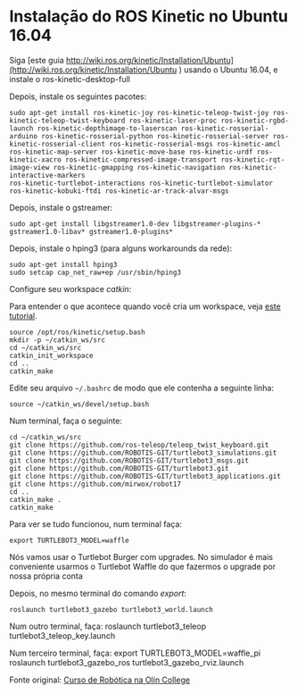 # Instalação do ROS Kinetic no Ubuntu 16.04

Siga [este guia http://wiki.ros.org/kinetic/Installation/Ubuntu](http://wiki.ros.org/kinetic/Installation/Ubuntu
) usando o Ubuntu 16.04, e instale o ros-kinetic-desktop-full

Depois, instale os seguintes pacotes:




    sudo apt-get install ros-kinetic-joy ros-kinetic-teleop-twist-joy ros-kinetic-teleop-twist-keyboard ros-kinetic-laser-proc ros-kinetic-rgbd-launch ros-kinetic-depthimage-to-laserscan ros-kinetic-rosserial-arduino ros-kinetic-rosserial-python ros-kinetic-rosserial-server ros-kinetic-rosserial-client ros-kinetic-rosserial-msgs ros-kinetic-amcl ros-kinetic-map-server ros-kinetic-move-base ros-kinetic-urdf ros-kinetic-xacro ros-kinetic-compressed-image-transport ros-kinetic-rqt-image-view ros-kinetic-gmapping ros-kinetic-navigation ros-kinetic-interactive-markers
    ros-kinetic-turtlebot-interactions ros-kinetic-turtlebot-simulator ros-kinetic-kobuki-ftdi ros-kinetic-ar-track-alvar-msgs

Depois, instale o gstreamer:

    sudo apt-get install libgstreamer1.0-dev libgstreamer-plugins-* gstreamer1.0-libav* gstreamer1.0-plugins*


Depois, instale o hping3 (para alguns workarounds da rede):


    sudo apt-get install hping3
    sudo setcap cap_net_raw+ep /usr/sbin/hping3

Configure seu workspace *catkin*:

Para entender o que acontece quando você cria um workspace, veja [este tutorial](http://wiki.ros.org/catkin/Tutorials/create_a_workspace).


    source /opt/ros/kinetic/setup.bash
    mkdir -p ~/catkin_ws/src
    cd ~/catkin_ws/src
    catkin_init_workspace
    cd ..
    catkin_make

Edite seu arquivo `~/.bashrc` de modo que ele contenha a seguinte linha:

    source ~/catkin_ws/devel/setup.bash

Num terminal, faça o seguinte:

    cd ~/catkin_ws/src
    git clone https://github.com/ros-teleop/teleop_twist_keyboard.git    
    git clone https://github.com/ROBOTIS-GIT/turtlebot3_simulations.git
    git clone https://github.com/ROBOTIS-GIT/turtlebot3_msgs.git
    git clone https://github.com/ROBOTIS-GIT/turtlebot3.git
    git clone https://github.com/ROBOTIS-GIT/turtlebot3_applications.git   
    git clone https://github.com/mirwox/robot17   
    cd ..
    catkin_make .
    catkin_make



Para ver se tudo funcionou, num terminal faça:

    export TURTLEBOT3_MODEL=waffle

Nós vamos usar o Turtlebot Burger com upgrades. No simulador é mais conveniente usarmos o Turtlebot Waffle do que fazermos o upgrade por nossa própria conta

Depois, no mesmo terminal do comando *export*:

    roslaunch turtlebot3_gazebo turtlebot3_world.launch

Num outro terminal, faça:
    roslaunch turtlebot3_teleop turtlebot3_teleop_key.launch

Num terceiro terminal, faça:
    export TURTLEBOT3_MODEL=waffle_pi
    roslaunch turtlebot3_gazebo_ros turtlebot3_gazebo_rviz.launch



Fonte original: [Curso de Robótica na Olin College](https://sites.google.com/site/comprobo17/how-to/setting-up-your-environment)
